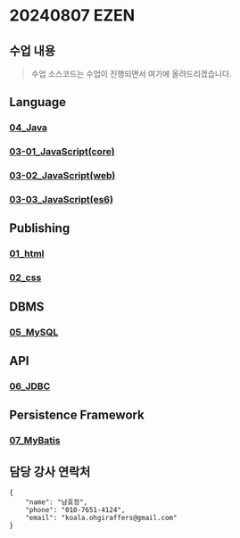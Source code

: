 # 20240807 EZEN 
## 수업 내용
> 수업 소스코드는 수업이 진행되면서 여기에 올려드리겠습니다.

## Language
### [04_Java](https://github.com/20240807-ezen/04_java)
### [03-01_JavaScript(core)](https://github.com/20240807-ezen/03-01_javascript_core)
### [03-02_JavaScript(web)](https://github.com/20240807-ezen/03-02_javascript_web)
### [03-03_JavaScript(es6)](https://github.com/20240807-ezen/03-03_javascript_es6)

## Publishing
### [01_html](https://github.com/20240807-ezen/01_html)
### [02_css](https://github.com/20240807-ezen/02_css)

## DBMS
### [05_MySQL](https://github.com/20240807-ezen/05_mysql)

## API
### [06_JDBC](https://github.com/20240807-ezen/06_jdbc)

## Persistence Framework
### [07_MyBatis](https://github.com/20240807-ezen/07_mybatis)

## 담당 강사 연락처
```
{
    "name": "남효정",
    "phone": "010-7651-4124",
    "email": "koala.ohgiraffers@gmail.com"
}
```

